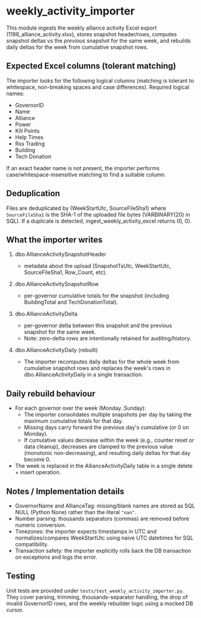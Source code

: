 # weekly_activity_importer

This module ingests the weekly alliance activity Excel export (1198_alliance_activity.xlsx),
stores snapshot header/rows, computes snapshot deltas vs the *previous* snapshot for the same week,
and rebuilds daily deltas for the week from cumulative snapshot rows.

## Expected Excel columns (tolerant matching)
The importer looks for the following logical columns (matching is tolerant to whitespace,
non-breaking spaces and case differences). Required logical names:

- GovernorID
- Name
- Alliance
- Power
- Kill Points
- Help Times
- Rss Trading
- Building
- Tech Donation

If an exact header name is not present, the importer performs case/whitespace-insensitive matching to find a suitable column.

## Deduplication
Files are deduplicated by (WeekStartUtc, SourceFileSha1) where `SourceFileSha1` is the SHA-1 of the uploaded file bytes (VARBINARY(20) in SQL). If a duplicate is detected, ingest_weekly_activity_excel returns (0, 0).

## What the importer writes
1. dbo.AllianceActivitySnapshotHeader
   - metadata about the upload (SnapshotTsUtc, WeekStartUtc, SourceFileSha1, Row_Count, etc).

2. dbo.AllianceActivitySnapshotRow
   - per-governor cumulative totals for the snapshot (including BuildingTotal and TechDonationTotal).

3. dbo.AllianceActivityDelta
   - per-governor delta between this snapshot and the previous snapshot for the same week.
   - Note: zero-delta rows are intentionally retained for auditing/history.

4. dbo.AllianceActivityDaily (rebuilt)
   - The importer recomputes daily deltas for the whole week from cumulative snapshot rows and replaces
     the week's rows in dbo.AllianceActivityDaily in a single transaction.

## Daily rebuild behaviour
- For each governor over the week (Monday..Sunday):
  - The importer consolidates multiple snapshots per day by taking the maximum cumulative totals for that day.
  - Missing days carry forward the previous day's cumulative (or 0 on Monday).
  - If cumulative values decrease within the week (e.g., counter reset or data cleanup), decreases are clamped to the previous value (monotonic non-decreasing), and resulting daily deltas for that day become 0.
- The week is replaced in the AllianceActivityDaily table in a single delete + insert operation.

## Notes / Implementation details
- GovernorName and AllianceTag: missing/blank names are stored as SQL NULL (Python None) rather than the literal `"nan"`.
- Number parsing: thousands separators (commas) are removed before numeric conversion.
- Timezones: the importer expects timestamps in UTC and normalizes/compares WeekStartUtc using naive UTC datetimes for SQL compatibility.
- Transaction safety: the importer explicitly rolls back the DB transaction on exceptions and logs the error.

## Testing
Unit tests are provided under `tests/test_weekly_activity_importer.py`. They cover parsing, trimming, thousands-separator handling, the drop of invalid GovernorID rows, and the weekly rebuilder logic using a mocked DB cursor.
